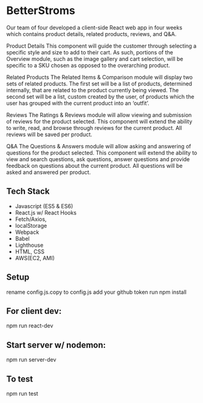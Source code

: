 # BetterStroms
Our team of four developed a client-side React web app in four weeks which contains product details, related products, reviews, and Q&A.

Product Details
This component will guide the customer through selecting a specific style and size to add to their cart. As such, portions of the Overview module, such as the image gallery and cart selection, will be specific to a SKU chosen as opposed to the overarching product.

Related Products
The Related Items & Comparison module will display two sets of related products.  The first set will be a list of products, determined internally, that are related to the product currently being viewed.  The second set will be a list, custom created by the user, of products which the user has grouped with the current product into an ‘outfit’.

Reviews
The Ratings & Reviews module will allow viewing and submission of reviews for the product selected. This component will extend the ability to write, read, and browse through reviews for the current product. All reviews will be saved per product.

Q&A
The Questions & Answers module will allow asking and answering of questions for the product selected. This component will extend the ability to view and search questions, ask questions, answer questions and provide feedback on questions about the current product. All questions will be asked and answered per product.

## Tech Stack
- Javascript (ES5 & ES6)
- React.js w/ React Hooks
- Fetch/Axios,
- localStorage
- Webpack
- Babel
- Lighthouse
- HTML, CSS
- AWS(EC2, AMI)

## Setup
rename config.js.copy to config.js
add your github token
run npm install

## For client dev:
npm run react-dev

## Start server w/ nodemon:
npm run server-dev

## To test
npm run test